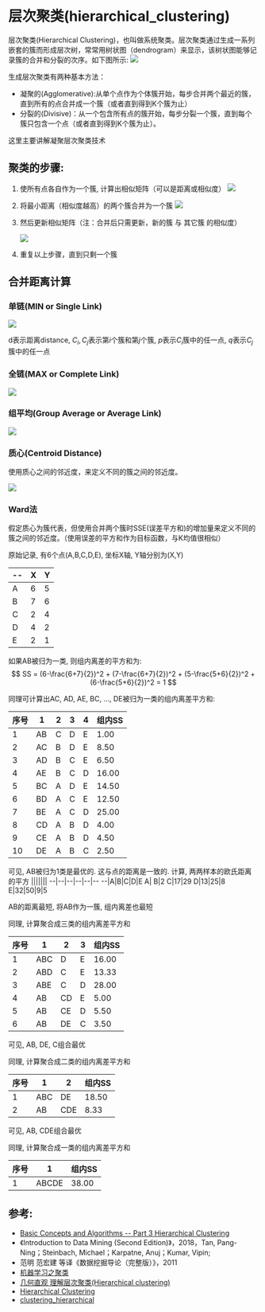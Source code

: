 # 层次聚类(hierarchical_clustering)

层次聚类(Hierarchical Clustering)，也叫做系统聚类。层次聚类通过生成一系列嵌套的簇而形成层次树，常常用树状图（dendrogram）来显示，该树状图能够记录簇的合并和分裂的次序。如下图所示:
![](./层次聚类(hierarchical%20clustering)/1.png)

生成层次聚类有两种基本方法：

- 凝聚的(Agglomerative):从单个点作为个体簇开始，每步合并两个最近的簇，直到所有的点合并成一个簇（或者直到得到K个簇为止）
- 分裂的(Divisive)：从一个包含所有点的簇开始，每步分裂一个簇，直到每个簇只包含一个点（或者直到得到K个簇为止）。

这里主要讲解凝聚层次聚类技术


## 聚类的步骤:
1. 使所有点各自作为一个簇, 计算出相似矩阵（可以是距离或相似度）
    ![](./层次聚类(hierarchical%20clustering)/2.png)
2. 将最小距离（相似度越高）的两个簇合并为一个簇
    ![](./层次聚类(hierarchical%20clustering)/3.png)

3. 然后更新相似矩阵（注：合并后只需更新，新的簇 与 其它簇 的相似度）

    ![](./层次聚类(hierarchical%20clustering)/4.png)

4. 重复以上步骤，直到只剩一个簇

## 合并距离计算

### 单链(MIN or Single Link)

    
![](./层次聚类(hierarchical%20clustering)/5.png)

d表示距离distance, $C_i,C_j$表示第$i$个簇和第$j$个簇, $p$表示$C_i$簇中的任一点, $q$表示$C_j$簇中的任一点

### 全链(MAX or Complete Link)

![](./层次聚类(hierarchical%20clustering)/6.png)

### 组平均(Group Average or Average Link)

![](./层次聚类(hierarchical%20clustering)/7.png)

### 质心(Centroid Distance)

使用质心之间的邻近度，来定义不同的簇之间的邻近度。

![](./层次聚类(hierarchical%20clustering)/8.png)

### Ward法

假定质心为簇代表，但使用合并两个簇时SSE(误差平方和)的增加量来定义不同的簇之间的邻近度。（使用误差的平方和作为目标函数，与K均值很相似）

原始记录, 有6个点(A,B,C,D,E), 坐标X轴, Y轴分别为(X,Y)

--|X|Y
--|--|--
A|6|5
B|7|6
C|2|4
D|4|2
E|2|1




如果AB被归为一类, 则组内离差的平方和为:
$$
SS = (6-\frac{6+7}{2})^2 + (7-\frac{6+7}{2})^2 + (5-\frac{5+6}{2})^2 + (6-\frac{5+6}{2})^2 = 1
$$

同理可计算出AC, AD, AE, BC, ..., DE被归为一类的组内离差平方和:

序号|1|2|3|4|组内SS
--|--|--|--|--|--
1|AB|C|D|E|1.00
2|AC|B|D|E|8.50
3|AD|B|C|E|6.50
4|AE|B|C|D|16.00
5|BC|A|D|E|14.50
6|BD|A|C|E|12.50
7|BE|A|C|D|25.00
8|CD|A|B|D|4.00
9|CE|A|B|D|4.50
10|DE|A|B|C|2.50

可见, AB被归为1类是最优的. 这与点的距离是一致的. 计算, 两两样本的欧氏距离的平方
|||||||
--|--|--|--|--|--
--|A|B|C|D|E
A|
B|2
C|17|29
D|13|25|8
E|32|50|9|5

AB的距离最短, 将AB作为一簇, 组内离差也最短




同理, 计算聚合成三类的组内离差平方和

序号|1|2|3|组内SS
--|--|--|--|--
1|ABC|D|E|16.00
2|ABD|C|E|13.33
3|ABE|C|D|28.00
4|AB|CD|E|5.00
5|AB|CE|D|5.50
6|AB|DE|C|3.50

可见, AB, DE, C组合最优

同理, 计算聚合成二类的组内离差平方和

序号|1|2|组内SS
--|--|--|--
1|ABC|DE|18.50
2|AB|CDE|8.33

可见, AB, CDE组合最优

同理, 计算聚合成一类的组内离差平方和

序号|1|组内SS
--|--|--
1|ABCDE|38.00


## 参考:
- [Basic Concepts and Algorithms -- Part 3 Hierarchical Clustering](https://blog.csdn.net/weixin_44594823/article/details/125195947)
- 《Introduction to Data Mining (Second Edition)》，2018，Tan, Pang-Ning；Steinbach, Michael；Karpatne, Anuj；Kumar, Vipin;
- 范明 范宏建 等译《数据挖掘导论（完整版）》，2011
- [机器学习之聚类](https://zhuanlan.zhihu.com/p/43237839)
- [几何直观 理解层次聚类(Hierarchical clustering)](https://zhuanlan.zhihu.com/p/534451955)
- [Hierarchical Clustering](https://cs-people.bu.edu/evimaria/cs565-16/lect6.pdf)
- [clustering_hierarchical](https://cse.buffalo.edu/~jing/cse601/fa12/materials/clustering_hierarchical.pdf)